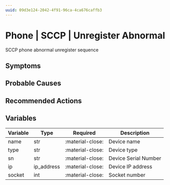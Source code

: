 ```yaml
---
uuid: 09d3e124-2042-4f91-96ca-4ca676caffb3
---
```

# Phone | SCCP | Unregister Abnormal

SCCP phone abnormal unregister sequence

## Symptoms

## Probable Causes

## Recommended Actions

## Variables

Variable | Type | Required | Description
--- | --- | --- | ---
name | str | :material-close: | Device name
type | str | :material-close: | Device type
sn | str | :material-close: | Device Serial Number
ip | ip_address | :material-close: | Device IP address
socket | int | :material-close: | Socket number
